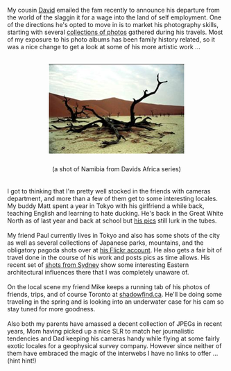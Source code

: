 My cousin <a href="http://web.mac.com/evansdavid/iWeb/Site/About%20the%20Photographer.html" target="_blank">David</a> emailed the fam recently to announce his departure from the world of the slaggin it for a wage into the land of self employment. One of the directions he's opted to move in is to market his photography skills, starting with several <a href="http://web.mac.com/evansdavid/iWeb/Site/Albums.html" target="_blank">collections of photos</a> gathered during his travels. Most of my exposure to his photo albums has been family history related, so it was a nice change to get a look at some of his more artistic work ...<br /><br /><div style="text-align: center;"><img style="margin: 0px auto 10px; display: block; text-align: center; cursor: pointer;" src="/content/images/2007/02/david_evans-soussesvlei_namibia.jpg" alt="" id="BLOGGER_PHOTO_ID_5031014295668158370" border="0" /><br />(a shot of Namibia from Davids Africa series)<br /></div><br /><br />I got to thinking that I'm pretty well stocked in the friends with cameras department, and more than a few of them get to some interesting locales.   My buddy Matt spent a year in Tokyo with his girlfriend a while back, teaching English and learning to hate ducking.  He's back in the Great White North as of last year and back at school but <a href="http://pics.livejournal.com/xocet/" target="_blank">his pics</a> still lurk in the tubes.<br /><br />My friend Paul currently lives in Tokyo and also has some shots of the city as well as several collections of Japanese parks, mountains, and the obligatory pagoda shots over at <a href="http://www.flickr.com/photos/pmundt/" target="_blank">his Flickr account</a>.  He also gets a fair bit of travel done in the course of his work and posts pics as time allows.  His recent set of <a href="http://www.flickr.com/photos/pmundt/sets/72157594524082238/" target="_blank">shots from Sydney</a> show some interesting Eastern architectural influences there that I was completely unaware of.<br /><br />On the local scene my friend Mike keeps a running tab of his photos of friends, trips, and of course Toronto at <a href="http://shadowfind.ca/photoblog/" target="_blank">shadowfind.ca</a>.  He'll be doing some traveling in the spring and is looking into an underwater case for his cam so stay tuned for more goodness.<br /><br />Also both my parents have amassed a decent collection of JPEGs in recent years, Mom having picked up a nice SLR to match her journalistic tendencies and Dad keeping his cameras handy while flying at some fairly exotic locales for a geophysical survey company.  However since neither of them have embraced the magic of the interwebs I have no links to offer ... (hint hint!)